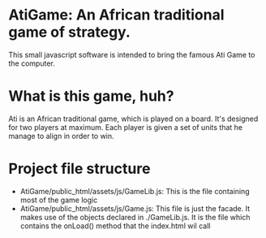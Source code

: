 # AtiGame: An African traditional game of strategy.

This small javascript software is intended to bring the famous Ati Game to the computer. 

# What is this game, huh?
Ati is an African traditional game, which is played on a board. It's designed for two players at maximum.
Each player is given a set of units that he manage to align in order to win.

# Project file structure

- AtiGame/public_html/assets/js/GameLib.js: This is the file containing most of the game logic
- AtiGame/public_html/assets/js/Game.js: This file is just the facade. It makes use of the objects
  declared in ./GameLib.js. It is the file which contains the onLoad() method that the index.html wil call
